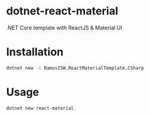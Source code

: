 # dotnet-react-material
.NET Core template with ReactJS &amp; Material UI

# Installation
```sh
dotnet new -i RamosISW.ReactMaterialTemplate.CSharp
```

# Usage

```sh
dotnet new react-material
```